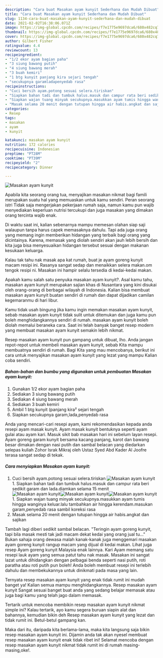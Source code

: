 ```yaml
---
description: "Cara buat Masakan ayam kunyit Sederhana dan Mudah Dibuat"
title: "Cara buat Masakan ayam kunyit Sederhana dan Mudah Dibuat"
slug: 1134-cara-buat-masakan-ayam-kunyit-sederhana-dan-mudah-dibuat
date: 2021-02-02T16:38:06.071Z
image: https://img-global.cpcdn.com/recipes/f7e1775e9697dca6/680x482cq70/masakan-ayam-kunyit-foto-resep-utama.jpg
thumbnail: https://img-global.cpcdn.com/recipes/f7e1775e9697dca6/680x482cq70/masakan-ayam-kunyit-foto-resep-utama.jpg
cover: https://img-global.cpcdn.com/recipes/f7e1775e9697dca6/680x482cq70/masakan-ayam-kunyit-foto-resep-utama.jpg
author: Gilbert Fisher
ratingvalue: 4.4
reviewcount: 13
recipeingredient:
- "1/2 ekor ayam bagian paha"
- "3 siung bawang putih"
- "4 siung bawang merah"
- "3 buah kemiri"
- "1 btg kunyit panjang kira sejari tengah"
- "secukupnya garamladapenyedab rasa"
recipeinstructions:
- "Cuci bersih ayam.potong sesuai selera.tiriskan"
- "Siapkan bahan tadi dan tumbuk halus.masuk dan campur rata beri sedikit garam dan lada.diamkan selama 15 menit"
- "Siapkan wajan tuang minyak secukupnya.masukkan ayam tumis hingga wanginya keluar.lalu tambahkan air hingga kerendam.masukan garam,penyedab rasa sambil koreksi rasa"
- "Masak selama 20 menit dengan tutupan hingga air habis.angkat dan sajikan"
categories:
- Resep
tags:
- masakan
- ayam
- kunyit

katakunci: masakan ayam kunyit 
nutrition: 172 calories
recipecuisine: Indonesian
preptime: "PT28M"
cooktime: "PT39M"
recipeyield: "2"
recipecategory: Dinner

---
```



![Masakan ayam kunyit](https://img-global.cpcdn.com/recipes/f7e1775e9697dca6/680x482cq70/masakan-ayam-kunyit-foto-resep-utama.jpg)

Apabila kita seorang orang tua, menyajikan masakan nikmat bagi famili merupakan suatu hal yang memuaskan untuk kamu sendiri. Peran seorang istri Tidak saja mengerjakan pekerjaan rumah saja, namun kamu pun wajib menyediakan keperluan nutrisi tercukupi dan juga masakan yang dimakan orang tercinta wajib enak.

Di waktu  saat ini, kalian sebenarnya mampu memesan olahan siap saji walaupun tanpa harus capek memasaknya dahulu. Tapi ada juga orang yang memang ingin memberikan hidangan yang terbaik bagi orang yang dicintainya. Karena, memasak yang diolah sendiri akan jauh lebih bersih dan kita juga bisa menyesuaikan hidangan tersebut sesuai dengan makanan kesukaan keluarga. 

Kalau tak tahu nak masak apa kat rumah, buat je ayam goreng kunyit macam resipi ini. Rasanya sangat sedap dan menaikkan selera makan.om tengok resipi ni. Masakan ini hampir selalu tersedia di kedai-kedai makan.

Apakah kamu salah satu penyuka masakan ayam kunyit?. Asal kamu tahu, masakan ayam kunyit merupakan sajian khas di Nusantara yang kini disukai oleh orang-orang di berbagai wilayah di Indonesia. Kalian bisa membuat masakan ayam kunyit buatan sendiri di rumah dan dapat dijadikan camilan kegemaranmu di hari libur.

Kamu tidak usah bingung jika kamu ingin memakan masakan ayam kunyit, sebab masakan ayam kunyit tidak sulit untuk ditemukan dan juga kamu pun boleh menghidangkannya sendiri di rumah. masakan ayam kunyit boleh diolah memalui beraneka cara. Saat ini telah banyak banget resep modern yang membuat masakan ayam kunyit semakin lebih nikmat.

Resep masakan ayam kunyit pun gampang untuk dibuat, lho. Anda jangan repot-repot untuk membeli masakan ayam kunyit, sebab Kita mampu membuatnya sendiri di rumah. Bagi Kita yang mau mencobanya, berikut ini cara untuk menyajikan masakan ayam kunyit yang lezat yang mampu Kalian coba sendiri.

<!--inarticleads1-->

##### Bahan-bahan dan bumbu yang digunakan untuk pembuatan Masakan ayam kunyit:

1. Gunakan 1/2 ekor ayam bagian paha
1. Sediakan 3 siung bawang putih
1. Sediakan 4 siung bawang merah
1. Sediakan 3 buah kemiri
1. Ambil 1 btg kunyit (panjang kira² sejari tengah
1. Siapkan secukupnya garam,lada,penyedab rasa


Anda yang mencari-cari resepi ayam, kami rekomendasikan kepada anda resepi ayam masak kunyit. Ayam masak kunyit bentuknya seperti ayam gulai atau ayam kari. Masuk sikit bab masakan hari ini sebelum layan resepi. Ayam goreng garam kunyit bersama kacang panjang, karot dan bawang besar dimakan dengan nasi putih dan sambal belacan yang diedarkan selepas kuliah Zohor Israk Mikraj oleh Ustaz Syed Abd Kader Al Joofre terasa sangat sedap di tekak. 

<!--inarticleads2-->

##### Cara menyiapkan Masakan ayam kunyit:

1. Cuci bersih ayam.potong sesuai selera.tiriskan
<img src="https://img-global.cpcdn.com/steps/017cbf8e5bff1c1d/160x128cq70/masakan-ayam-kunyit-langkah-memasak-1-foto.jpg" alt="Masakan ayam kunyit">1. Siapkan bahan tadi dan tumbuk halus.masuk dan campur rata beri sedikit garam dan lada.diamkan selama 15 menit
<img src="https://img-global.cpcdn.com/steps/f116f1ec676c4c51/160x128cq70/masakan-ayam-kunyit-langkah-memasak-2-foto.jpg" alt="Masakan ayam kunyit"><img src="https://img-global.cpcdn.com/steps/dc0ac51000191f08/160x128cq70/masakan-ayam-kunyit-langkah-memasak-2-foto.jpg" alt="Masakan ayam kunyit"><img src="https://img-global.cpcdn.com/steps/acdfb08543055a2f/160x128cq70/masakan-ayam-kunyit-langkah-memasak-2-foto.jpg" alt="Masakan ayam kunyit">1. Siapkan wajan tuang minyak secukupnya.masukkan ayam tumis hingga wanginya keluar.lalu tambahkan air hingga kerendam.masukan garam,penyedab rasa sambil koreksi rasa
1. Masak selama 20 menit dengan tutupan hingga air habis.angkat dan sajikan


Tambah lagi diberi sedikit sambal belacan. &#34;Teringin ayam goreng kunyit, tapi bila masak mesti tak jadi macam dekat kedai yang orang jual tu…&#34; Bukan sahaja orang dewasa malah kanak-kanak juga menggemari masakan ayam goreng kunyit rangup macam yang dijual di kedai makan. Lihat juga resep Ayam goreng kunyit Malaysia enak lainnya. Kari Ayam memang satu resepi lauk ayam yang semua patut tahu nak masak. Masakan ini sangat lazat untuk dihidangkan dengan pelbagai benda seperti nasi putih, roti paratha atau roti putih pun boleh! Anda boleh membuat resepi ini terlebih dahulu dan membekukannya untuk dinikmati pada masa yang lain. 

Ternyata resep masakan ayam kunyit yang enak tidak rumit ini mudah banget ya! Kalian semua mampu menghidangkannya. Resep masakan ayam kunyit Sangat sesuai banget buat anda yang sedang belajar memasak atau juga bagi kamu yang telah jago dalam memasak.

Tertarik untuk mencoba membikin resep masakan ayam kunyit nikmat simple ini? Kalau tertarik, ayo kamu segera buruan siapin alat dan bahannya, kemudian bikin deh Resep masakan ayam kunyit yang lezat dan tidak rumit ini. Betul-betul gampang kan. 

Maka dari itu, daripada kita berlama-lama, maka kita langsung saja bikin resep masakan ayam kunyit ini. Dijamin anda tak akan nyesel membuat resep masakan ayam kunyit enak tidak ribet ini! Selamat mencoba dengan resep masakan ayam kunyit nikmat tidak rumit ini di rumah masing-masing,oke!.

